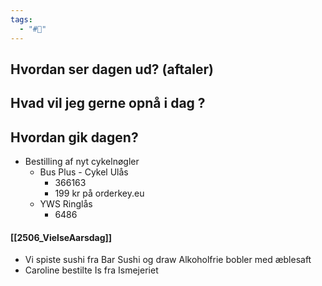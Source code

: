 ```yaml
---
tags:
  - "#📅"
---
```

## Hvordan ser dagen ud? (aftaler)


## Hvad vil jeg gerne opnå i dag ?


## Hvordan gik dagen?
- Bestilling af nyt cykelnøgler 
	- Bus Plus - Cykel Ulås 
		- 366163
		- 199 kr på orderkey.eu
	- YWS Ringlås 
		- 6486
#### [[2506_VielseAarsdag]]
- Vi spiste sushi fra Bar Sushi og draw Alkoholfrie bobler med æblesaft 
- Caroline bestilte Is fra Ismejeriet 